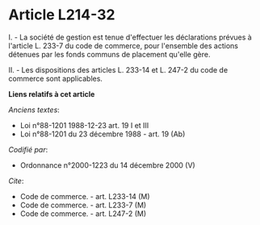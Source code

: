 # Article L214-32

I. - La société de gestion est tenue d'effectuer les déclarations prévues à l'article L. 233-7 du code de commerce, pour
l'ensemble des actions détenues par les fonds communs de placement qu'elle gère.

II. - Les dispositions des articles L. 233-14 et L. 247-2 du code de commerce sont applicables.

**Liens relatifs à cet article**

_Anciens textes_:

  - Loi n°88-1201 1988-12-23 art. 19 I et III
  - Loi n°88-1201 du 23 décembre 1988 - art. 19 (Ab)

_Codifié par_:

  - Ordonnance n°2000-1223 du 14 décembre 2000 (V)

_Cite_:

  - Code de commerce. - art. L233-14 (M)
  - Code de commerce. - art. L233-7 (M)
  - Code de commerce. - art. L247-2 (M)
